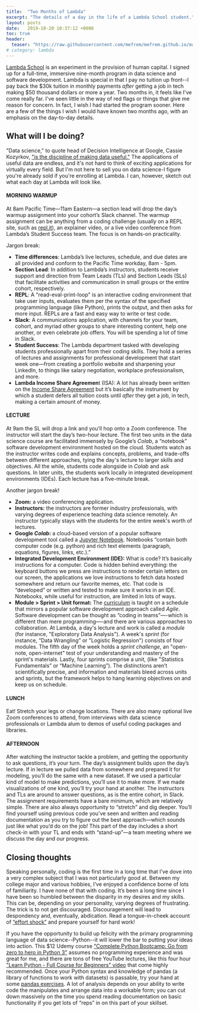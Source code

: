 ```yaml
---
title:  "Two Months of Lambda"
excerpt: "The details of a day in the life of a Lambda School student."
layout: posts
date:   2019-10-20 10:37:12 +0000
toc: true
header:
  teaser: "https://raw.githubusercontent.com/mefrem/mefrem.github.io/master/assets/images/icons/lambdalogo.png"
# category: lambda
---
```


[Lambda School](https://lambdaschool.com/) is an experiment in the provision of human capital. I signed up for a full-time, immersive nine-month program in data science and software development. Lambda is special in that I pay no tuition up front--I pay back the $30k tuition in monthly payments *after* getting a job in tech making $50 thousand dollars or more a year. Two months in, it feels like I've come really far. I've seen little in the way of red flags or things that give me reason for concern. In fact, I wish I had started the program sooner. Here are a few of the things I wish I would have known two months ago, with an emphasis on the day-to-day details.

## What will I be doing?
"Data science," to quote head of Decision Intelligence at Google, Cassie Kozyrkov, ["is the discipline of making data useful."](https://hackernoon.com/what-on-earth-is-data-science-eb1237d8cb37) The applications of useful data are endless, and it's not hard to think of exciting applications for virtually every field. But I'm not here to sell you on data science-I figure you're already sold if you're enrolling at Lambda. I can, however, sketch out what each day at Lambda will look like.

#### MORNING WARMUP
At 8am Pacific Time—11am Eastern—a section lead will drop the day’s warmup assignment into your cohort’s Slack channel. The warmup assignment can be anything from a coding challenge (usually on a REPL site, such as [repl.it](https://repl.it/repls/OldfashionedPolishedArchitects)), an explainer video, or a live video conference from Lambda’s Student Success team. The focus is on hands-on practicality.

Jargon break: 
- **Time differences**: Lambda’s live lectures, schedule, and due dates are all provided and conform to the Pacific Time workday, 8am - 5pm.  
- **Section Lead**: In addition to Lambda’s instructors, students receive support and direction from Team Leads (TLs) and Section Leads (SLs) that facilitate activities and communication in small groups or the entire cohort, respectively.  
- **REPL**: A "read-eval-print-loop" is an interactive coding environment that take user inputs, evaluates them per the syntax of the specified programming language (like Python), prints the output, and then asks for more input. REPLs are a fast and easy way to write or test code.
- **Slack**: A communications application, with channels for your team, cohort, and myriad other groups to share interesting content, help one another, or even celebrate job offers. You will be spending a lot of time in Slack.
- **Student Success**: The Lambda department tasked with developing students professionally apart from their coding skills. They hold a series of lectures and assignments for professional development that start week one—from creating a portfolio website and sharpening your LinkedIn, to things like salary negotiation, workplace professionalism, and more.   
- **Lambda Income Share Agreemen**t (ISA): A lot has already been written on the [Income Share Agreement](https://lambdaschool.com/isa) but it’s basically the instrument by which a student defers all tuition costs until _after_ they get a job, in tech, making a certain amount of money.  

#### LECTURE
At 9am the SL will drop a link and you’ll hop onto a Zoom conference. The instructor will start the day’s two-hour lecture. The first two units in the data science course are facilitated immensely by Google’s _Colab_, a “notebook” software development environment hosted on the cloud. Students watch as the instructor writes code and explains concepts, problems, and trade-offs between different approaches, tying the day's lecture to larger skills and objectives. All the while, students code alongside in _Colab_ and ask questions. In later units, the students work locally in integrated development environments (IDEs). Each lecture has a five-minute break.

Another jargon break!  
- **Zoom:** a video conferencing application.  
- **Instructors:** the instructors are former industry professionals, with varying degrees of experience teaching data science remotely. An instructor typically stays with the students for the entire week's worth of lectures.  
- **Google _Colab_:** a cloud-based version of a popular software development tool called a [Jupyter Notebook](https://jupyter-notebook-beginner-guide.readthedocs.io/en/latest/what_is_jupyter.html). Notebooks “contain both computer code (e.g. python) and rich text elements (paragraph, equations, figures, links, etc.).”   
- **Integrated Development Environment (IDE):** What is code? It’s basically instructions for a computer. Code is hidden behind everything: the keyboard buttons we press are instructions to render certain letters on our screen, the applications we love instructions to fetch data hosted somewhere and return our favorite memes, etc. That code is “developed” or written and tested to make sure it works in an IDE. Notebooks, while useful for instruction, are limited in lots of ways.  
- **Module > Sprint > Unit format:** The [curriculum](https://lambdaschool.com/courses/data-science) is taught on a schedule that mirrors a popular software development approach called _Agile_. Software development can be thought as “coding in teams”—-which is different than mere programming—-and there are various approaches to collaboration. At Lambda, a day's lecture and work is called a _module_ (for instance, "Exploratory Data Analysis"). A week's _sprint_ (for instance, “Data Wrangling” or "Logistic Regression") consists of four modules. The fifth day of the week holds a _sprint challenge_, an "open-note, open-internet" test of your understanding and mastery of the sprint's materials. Lastly, four sprints comprise a unit, (like "Statistics Fundamentals” or “Machine Learning”). The distinctions aren’t scientifically precise, and information and materials bleed across units and sprints, but the framework helps to hang learning objectives on and keep us on schedule.   

#### LUNCH
Eat! Stretch your legs or change locations. There are also many optional live Zoom conferences to attend, from interviews with data science professionals or Lambda alum to demos of useful coding packages and libraries.

#### AFTERNOON
After watching the instructor tackle a problem, and getting the opportunity to ask questions, it’s your turn. The day’s assignment builds upon the day’s lecture. If in lecture we pulled data from somewhere and prepared it for modeling, you’ll do the same with a new dataset. If we used a particular kind of model to make predictions, you’ll use it to make more. If we made visualizations of one kind, you’ll try your hand at another. The instructors and TLs are around to answer questions, as is the entire cohort, in Slack. The assignment requirements have a bare minimum, which are relatively simple. There are also always opportunity to “stretch” and dig deeper. You’ll find yourself using previous code you’ve seen and written and reading documentation as you try to figure out the best approach—which sounds just like what you’d do on the job!  This part of the day includes a short check-in with your TL and ends with “stand-up”—a team meeting where we discuss the day and our progress. 

## Closing thoughts
Speaking personally, coding is the first time in a long time that I’ve dove into a very complex subject that I was not particularly good at. Between my college major and various hobbies, I’ve enjoyed a confidence borne of lots of familiarity. I have none of that with coding. It’s been a long time since I have been so humbled between the disparity in my desires and my skills. This can be, depending on your personality, varying degrees of frustrating. The trick is to not get discouraged. Discouragement will lead to despondency and, eventually, abdication. Read a tongue-in-cheek account of [“effort shock”](https://www.cracked.com/article_18544_how-the-karate-kid-ruined-modern-world.html) and prepare yourself for hard work!

If you have the opportunity to build up felicity with the primary programming language of data science--Python--it will lower the bar to putting your ideas into action. This $12 Udemy course ["Complete Python Bootcamp: Go from zero to hero in Python 3"](https://www.udemy.com/course/complete-python-bootcamp/) assumes no programming experience and was great for me, and there are tons of free YouTube lectures, like this four hour ["Learn Python - Full Course for Beginners" video](https://www.youtube.com/watch?v=rfscVS0vtbw) that come highly recommended. Once your Python syntax and knowledge of pandas (a library of functions to work with datasets) is passable, try your hand at some [pandas exercises](https://github.com/guipsamora/pandas_exercises). A lot of analysis depends on your ability to write code the manipulates and arrange data into a workable form; you can cut down massively on the time you spend reading documentation on basic functionality if you get lots of “reps” in on this part of your skillset.